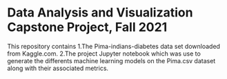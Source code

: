 # Data Analysis and Visualization Capstone Project, Fall 2021

This repository contains
1.The Pima-indians-diabetes data set downloaded from Kaggle.com.
2.The project Jupyter notebook which was use to generate the differents machine learning models on the Pima.csv dataset along with their associated metrics.


